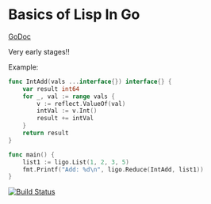 # Basics of Lisp In Go

[GoDoc](http://go.pkgdoc.org/github.com/howeyc/ligo)

Very early stages!!

Example:
```go
func IntAdd(vals ...interface{}) interface{} {
	var result int64
	for _, val := range vals {
		v := reflect.ValueOf(val)
		intVal := v.Int()
		result += intVal
	}
	return result
}

func main() {
	list1 := ligo.List(1, 2, 3, 5)
	fmt.Printf("Add: %d\n", ligo.Reduce(IntAdd, list1))
}
```

[![Build Status](https://secure.travis-ci.org/howeyc/ligo.png?branch=master)](http://travis-ci.org/howeyc/ligo)

